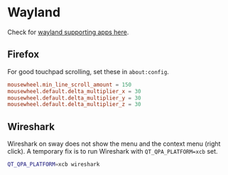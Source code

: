# Wayland

Check for [wayland supporting apps here](https://arewewaylandyet.com/).

## Firefox

For good touchpad scrolling, set these in `about:config`.

```conf
mousewheel.min_line_scroll_amount = 150
mousewheel.default.delta_multiplier_x = 30
mousewheel.default.delta_multiplier_y = 30
mousewheel.default.delta_multiplier_z = 30
```

## Wireshark

Wireshark on sway does not show the menu and the context menu (right click).
A temporary fix is to run Wireshark with `QT_QPA_PLATFORM=xcb` set.

```sh
QT_QPA_PLATFORM=xcb wireshark
```

